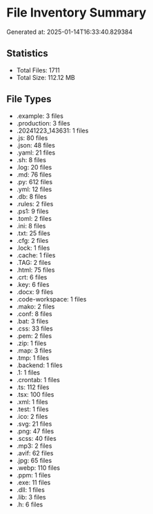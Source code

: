 # File Inventory Summary

Generated at: 2025-01-14T16:33:40.829384

## Statistics

- Total Files: 1711
- Total Size: 112.12 MB

## File Types

- .example: 3 files
- .production: 3 files
- .20241223_143631: 1 files
- .js: 80 files
- .json: 48 files
- .yaml: 21 files
- .sh: 8 files
- .log: 20 files
- .md: 76 files
- .py: 612 files
- .yml: 12 files
- .db: 8 files
- .rules: 2 files
- .ps1: 9 files
- .toml: 2 files
- .ini: 8 files
- .txt: 25 files
- .cfg: 2 files
- .lock: 1 files
- .cache: 1 files
- .TAG: 2 files
- .html: 75 files
- .crt: 6 files
- .key: 6 files
- .docx: 9 files
- .code-workspace: 1 files
- .mako: 2 files
- .conf: 8 files
- .bat: 3 files
- .css: 33 files
- .pem: 2 files
- .zip: 1 files
- .map: 3 files
- .tmp: 1 files
- .backend: 1 files
- .1: 1 files
- .crontab: 1 files
- .ts: 112 files
- .tsx: 100 files
- .xml: 1 files
- .test: 1 files
- .ico: 2 files
- .svg: 21 files
- .png: 47 files
- .scss: 40 files
- .mp3: 2 files
- .avif: 62 files
- .jpg: 65 files
- .webp: 110 files
- .ppm: 1 files
- .exe: 11 files
- .dll: 1 files
- .lib: 3 files
- .h: 6 files

